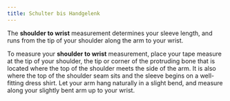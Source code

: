 ```yaml
---
title: Schulter bis Handgelenk
---
```


The **shoulder to wrist** measurement determines your sleeve length, and runs from the tip of your shoulder along the arm to your wrist.

To measure your **shoulder to wrist** measurement, place your tape measure at the tip of your shoulder, the tip or corner of the protruding bone that is located where the top of the shoulder meets the side of the arm. It is also where the top of the shoulder seam sits and the sleeve begins on a well-fitting dress shirt. Let your arm hang naturally in a slight bend, and measure along your slightly bent arm up to your wrist.
